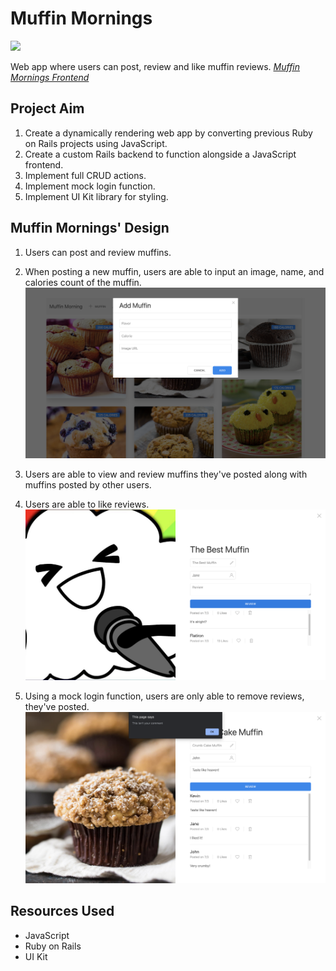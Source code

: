 # Muffin Mornings
![](.images/landing_page.png)

Web app where users can post, review and like muffin reviews. [*Muffin Mornings Frontend*](https://github.com/kangyongn/muffin_mornings_frontend)
## Project Aim
1. Create a dynamically rendering web app by converting previous Ruby on Rails projects using JavaScript.
2. Create a custom Rails backend to function alongside a JavaScript frontend.
2. Implement full CRUD actions.
3. Implement mock login function.
5. Implement UI Kit library for styling.

## Muffin Mornings' Design
1. Users can post and review muffins.
2. When posting a new muffin, users are able to input an image, name, and calories count of the muffin.
![](.images/new_page.png)

3. Users are able to view and review muffins they've posted along with muffins posted by other users.
4. Users are able to like reviews.
![](.images/muffin_page.png)

5. Using a mock login function, users are only able to remove reviews, they've posted.
![](.images/delete_page.png)

## Resources Used
* JavaScript
* Ruby on Rails
* UI Kit
